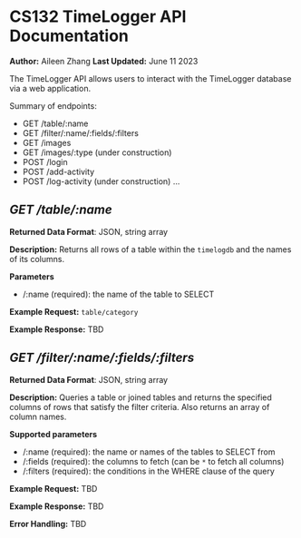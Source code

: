 # CS132 TimeLogger API Documentation
**Author:** Aileen Zhang
**Last Updated:** June 11 2023

The TimeLogger API allows users to interact with the TimeLogger database via a web application.

Summary of endpoints:
* GET /table/:name
* GET /filter/:name/:fields/:filters
* GET /images
* GET /images/:type (under construction)
* POST /login
* POST /add-activity
* POST /log-activity (under construction)
...


## *GET /table/:name*
**Returned Data Format**: JSON, string array

**Description:**
Returns all rows of a table within the `timelogdb` and the names of its columns.

**Parameters**
* /:name (required): the name of the table to SELECT

**Example Request:** `table/category`

**Example Response:** TBD

## *GET /filter/:name/:fields/:filters*
**Returned Data Format**: JSON, string array

**Description:** 
Queries a table or joined tables and returns the specified columns of rows that satisfy the filter criteria. Also returns an array of column names.

**Supported parameters**
* /:name (required): the name or names of the tables to SELECT from
* /:fields (required): the columns to fetch (can be `*` to fetch all columns)
* /:filters (required): the conditions in the WHERE clause of the query

**Example Request:** TBD

**Example Response:** TBD

**Error Handling:** TBD